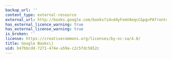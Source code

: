 ```yaml
---
backup_url: ''
content_type: external-resource
external_url: http://books.google.com/books?id=d4yFxmV4eqcC&pg=PAfrontcover
has_external_licence_warning: true
has_external_license_warning: true
is_broken: ''
license: https://creativecommons.org/licenses/by-nc-sa/4.0/
title: Google Books\]
uid: b47bbcdd-7271-474e-a59a-c2c5fdc5652c
---
```

